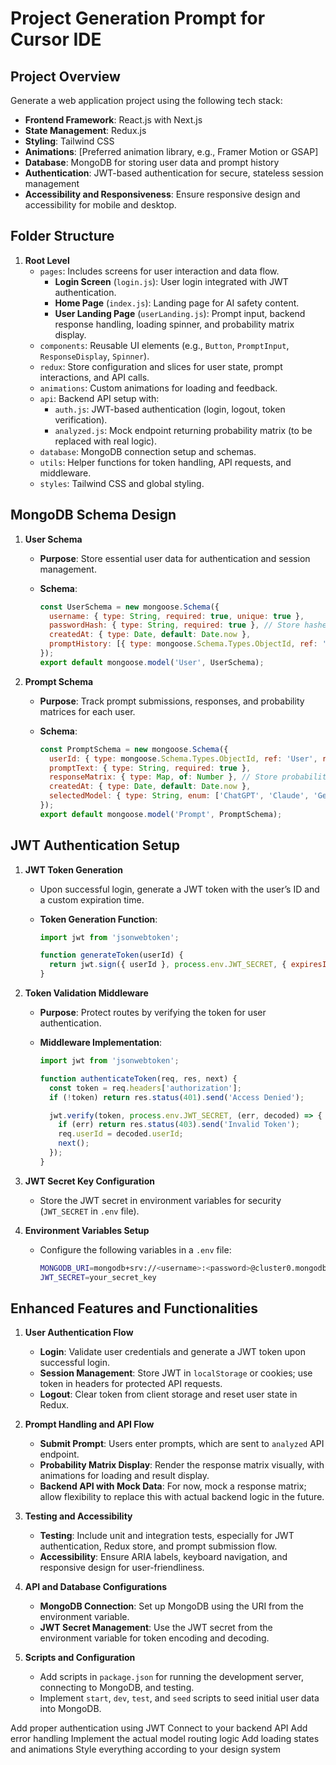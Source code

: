 # Project Generation Prompt for Cursor IDE

## Project Overview

Generate a web application project using the following tech stack:

- **Frontend Framework**: React.js with Next.js
- **State Management**: Redux.js
- **Styling**: Tailwind CSS
- **Animations**: [Preferred animation library, e.g., Framer Motion or GSAP]
- **Database**: MongoDB for storing user data and prompt history
- **Authentication**: JWT-based authentication for secure, stateless session management
- **Accessibility and Responsiveness**: Ensure responsive design and accessibility for mobile and desktop.

## Folder Structure

1. **Root Level**
   - `pages`: Includes screens for user interaction and data flow.
     - **Login Screen** (`login.js`): User login integrated with JWT authentication.
     - **Home Page** (`index.js`): Landing page for AI safety content.
     - **User Landing Page** (`userLanding.js`): Prompt input, backend response handling, loading spinner, and probability matrix display.
   - `components`: Reusable UI elements (e.g., `Button`, `PromptInput`, `ResponseDisplay`, `Spinner`).
   - `redux`: Store configuration and slices for user state, prompt interactions, and API calls.
   - `animations`: Custom animations for loading and feedback.
   - `api`: Backend API setup with:
     - `auth.js`: JWT-based authentication (login, logout, token verification).
     - `analyzed.js`: Mock endpoint returning probability matrix (to be replaced with real logic).
   - `database`: MongoDB connection setup and schemas.
   - `utils`: Helper functions for token handling, API requests, and middleware.
   - `styles`: Tailwind CSS and global styling.

## MongoDB Schema Design

1. **User Schema**
   - **Purpose**: Store essential user data for authentication and session management.
   - **Schema**:
  
     ```javascript
     const UserSchema = new mongoose.Schema({
       username: { type: String, required: true, unique: true },
       passwordHash: { type: String, required: true }, // Store hashed password
       createdAt: { type: Date, default: Date.now },
       promptHistory: [{ type: mongoose.Schema.Types.ObjectId, ref: 'Prompt' }]
     });
     export default mongoose.model('User', UserSchema);
     ```

2. **Prompt Schema**
   - **Purpose**: Track prompt submissions, responses, and probability matrices for each user.
   - **Schema**:

     ```javascript
     const PromptSchema = new mongoose.Schema({
       userId: { type: mongoose.Schema.Types.ObjectId, ref: 'User', required: true },
       promptText: { type: String, required: true },
       responseMatrix: { type: Map, of: Number }, // Store probability matrix as key-value pairs
       createdAt: { type: Date, default: Date.now },
       selectedModel: { type: String, enum: ['ChatGPT', 'Claude', 'Gemini'], required: true }
     });
     export default mongoose.model('Prompt', PromptSchema);
     ```

## JWT Authentication Setup

1. **JWT Token Generation**
   - Upon successful login, generate a JWT token with the user’s ID and a custom expiration time.
   - **Token Generation Function**:

     ```javascript
     import jwt from 'jsonwebtoken';

     function generateToken(userId) {
       return jwt.sign({ userId }, process.env.JWT_SECRET, { expiresIn: '1h' });
     }
     ```

2. **Token Validation Middleware**
   - **Purpose**: Protect routes by verifying the token for user authentication.
   - **Middleware Implementation**:

     ```javascript
     import jwt from 'jsonwebtoken';

     function authenticateToken(req, res, next) {
       const token = req.headers['authorization'];
       if (!token) return res.status(401).send('Access Denied');

       jwt.verify(token, process.env.JWT_SECRET, (err, decoded) => {
         if (err) return res.status(403).send('Invalid Token');
         req.userId = decoded.userId;
         next();
       });
     }
     ```

3. **JWT Secret Key Configuration**
   - Store the JWT secret in environment variables for security (`JWT_SECRET` in `.env` file).

4. **Environment Variables Setup**
   - Configure the following variables in a `.env` file:

     ```bash
     MONGODB_URI=mongodb+srv://<username>:<password>@cluster0.mongodb.net/mydatabase
     JWT_SECRET=your_secret_key
     ```

## Enhanced Features and Functionalities

1. **User Authentication Flow**
   - **Login**: Validate user credentials and generate a JWT token upon successful login.
   - **Session Management**: Store JWT in `localStorage` or cookies; use token in headers for protected API requests.
   - **Logout**: Clear token from client storage and reset user state in Redux.

2. **Prompt Handling and API Flow**
   - **Submit Prompt**: Users enter prompts, which are sent to `analyzed` API endpoint.
   - **Probability Matrix Display**: Render the response matrix visually, with animations for loading and result display.
   - **Backend API with Mock Data**: For now, mock a response matrix; allow flexibility to replace this with actual backend logic in the future.

3. **Testing and Accessibility**
   - **Testing**: Include unit and integration tests, especially for JWT authentication, Redux store, and prompt submission flow.
   - **Accessibility**: Ensure ARIA labels, keyboard navigation, and responsive design for user-friendliness.

4. **API and Database Configurations**
   - **MongoDB Connection**: Set up MongoDB using the URI from the environment variable.
   - **JWT Secret Management**: Use the JWT secret from the environment variable for token encoding and decoding.

5. **Scripts and Configuration**
   - Add scripts in `package.json` for running the development server, connecting to MongoDB, and testing.
   - Implement `start`, `dev`, `test`, and `seed` scripts to seed initial user data into MongoDB.








Add proper authentication using JWT
Connect to your backend API
Add error handling
Implement the actual model routing logic
Add loading states and animations
Style everything according to your design system